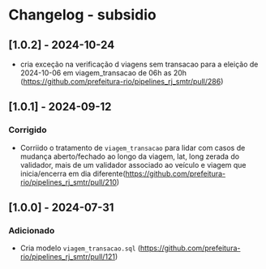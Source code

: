 # Changelog - subsidio

## [1.0.2] - 2024-10-24

- cria exceção na verificação d viagens sem transacao para a eleição de 2024-10-06 em viagem_transacao de 06h as 20h (https://github.com/prefeitura-rio/pipelines_rj_smtr/pull/286)

## [1.0.1] - 2024-09-12

### Corrigido

- Corriido o tratamento de `viagem_transacao` para lidar com casos de mudança aberto/fechado ao longo da viagem, lat, long zerada do validador, mais de um validador associado ao veículo e viagem que inicia/encerra em dia diferente(https://github.com/prefeitura-rio/pipelines_rj_smtr/pull/210)

## [1.0.0] - 2024-07-31

### Adicionado

- Cria modelo `viagem_transacao.sql` (https://github.com/prefeitura-rio/pipelines_rj_smtr/pull/121)